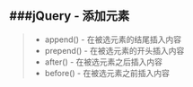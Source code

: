 ###jQuery - 添加元素
----
> * append() - 在被选元素的结尾插入内容   
> * prepend() - 在被选元素的开头插入内容  
> * after() - 在被选元素之后插入内容  
> * before() - 在被选元素之前插入内容  